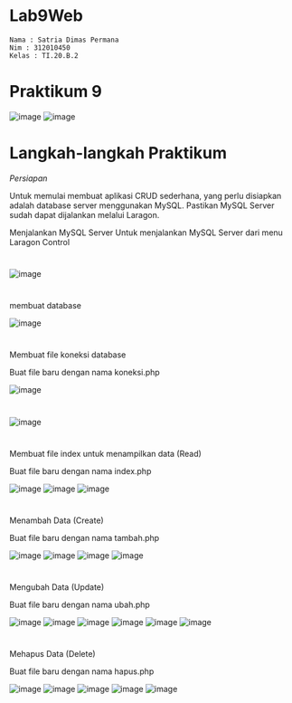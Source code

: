 # Lab9Web

    Nama : Satria Dimas Permana
    Nim : 312010450
    Kelas : TI.20.B.2

# Praktikum 9

![image](https://user-images.githubusercontent.com/20396585/172052309-0215bc2d-594a-493f-b7d4-e79f7c746b3e.png)
![image](https://user-images.githubusercontent.com/20396585/172052324-daa6596f-c7a5-49e4-9bee-0d90ba57a629.png)


# Langkah-langkah Praktikum

_Persiapan_

Untuk memulai membuat aplikasi CRUD sederhana, yang perlu disiapkan adalah
database server menggunakan MySQL. Pastikan MySQL Server sudah dapat dijalankan
melalui Laragon.

Menjalankan MySQL Server
Untuk menjalankan MySQL Server dari menu Laragon Control

#

![image](https://user-images.githubusercontent.com/20396585/169924568-06f7dbe1-7b9a-4f83-9308-215a1babc817.png)

#

membuat database

![image](https://user-images.githubusercontent.com/20396585/169924855-c4953da2-32ec-4e1f-991a-451d080e963e.png)

#

Membuat file koneksi database

Buat file baru dengan nama koneksi.php

![image](https://user-images.githubusercontent.com/20396585/169925315-57412d8e-d8ec-4085-9736-1c4523ceead7.png)

#

![image](https://user-images.githubusercontent.com/20396585/169925363-806e3f48-4f57-4b4c-96b7-13efdfa9b765.png)

#

Membuat file index untuk menampilkan data (Read)

Buat file baru dengan nama index.php

![image](https://user-images.githubusercontent.com/20396585/169926321-eac4bc0c-6179-40ce-9bee-613b94fc9ba3.png)
![image](https://user-images.githubusercontent.com/20396585/169927658-1f249d9c-f5eb-4e79-aed4-3e5b1b4a2adb.png)
![image](https://user-images.githubusercontent.com/20396585/169925761-0bed0418-807b-4232-96bf-b59323dcf2e3.png)

#

Menambah Data (Create)

Buat file baru dengan nama tambah.php

![image](https://user-images.githubusercontent.com/20396585/169926446-da7cafaa-cb16-430d-8c35-a9764cbeebae.png)
![image](https://user-images.githubusercontent.com/20396585/169926670-49f68103-28c6-420b-a3b6-d309027b8cbe.png)
![image](https://user-images.githubusercontent.com/20396585/169926783-018a2668-dafc-42c7-b183-e8420d85edc9.png)
![image](https://user-images.githubusercontent.com/20396585/169926811-c59f6245-1770-4896-baa7-c766fad05c9a.png)

#

Mengubah Data (Update)

Buat file baru dengan nama ubah.php

![image](https://user-images.githubusercontent.com/20396585/169929569-6952db7e-8fe2-4c96-a1c7-553ce2f0ad36.png)
![image](https://user-images.githubusercontent.com/20396585/169929591-5b076a77-223e-47e9-ac11-6600c22e519e.png)
![image](https://user-images.githubusercontent.com/20396585/169929609-a631c453-e646-4bca-9785-9a9073779035.png)
![image](https://user-images.githubusercontent.com/20396585/169929670-31009ffc-6fb1-49cb-b66f-6a926c23937a.png)
![image](https://user-images.githubusercontent.com/20396585/169929736-38fad25c-b0a9-44e2-ba49-848b50021aa2.png)
![image](https://user-images.githubusercontent.com/20396585/169929771-675d7142-5a3f-4895-8b84-61dd5fe68031.png)

#

Mehapus Data (Delete)

Buat file baru dengan nama hapus.php

![image](https://user-images.githubusercontent.com/20396585/169930839-f9c56a69-e285-40b7-a96a-3e46e965acdc.png)
![image](https://user-images.githubusercontent.com/20396585/169929896-88f36c66-676d-4d90-9acf-a8cb9f6df8f9.png)
![image](https://user-images.githubusercontent.com/20396585/169929923-449b346e-789e-45e8-bcd6-aee0364598a1.png)
![image](https://user-images.githubusercontent.com/20396585/169930818-781b783b-2f2b-47bb-b167-fa850ee14e78.png)
![image](https://user-images.githubusercontent.com/20396585/169930863-3791bfe4-d2dd-4bc9-bb42-d009f372fdb7.png)
